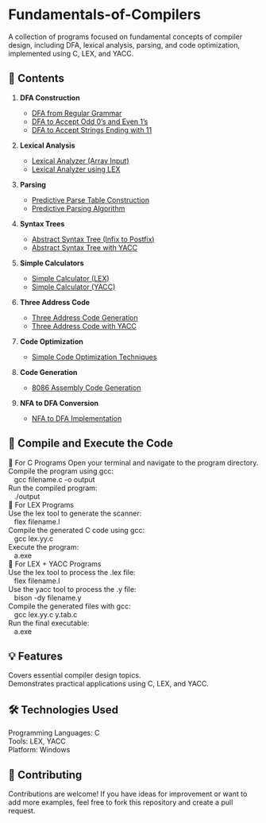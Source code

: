 # Fundamentals-of-Compilers
A collection of programs focused on fundamental concepts of compiler design, including DFA, lexical analysis, parsing, and code optimization, implemented using C, LEX, and YACC.

## 📜 **Contents**

1. **DFA Construction**
   - [DFA from Regular Grammar](DFA/DFA_From_Regular_Grammar.c)
   - [DFA to Accept Odd 0’s and Even 1’s](DFA/DFA_Odd0s_Even1s.l)
   - [DFA to Accept Strings Ending with 11](DFA/DFA_Ending_11.l)

2. **Lexical Analysis**
   - [Lexical Analyzer (Array Input)](LexicalAnalyzers/LexicalAnalyzer_Array.c)
   - [Lexical Analyzer using LEX](LexicalAnalyzers/LexicalAnalyzer_LEX.l)

3. **Parsing**
   - [Predictive Parse Table Construction](Parsers/Predictive_Parse_Table.c)
   - [Predictive Parsing Algorithm](Parsers/Predictive_Parsing.c)

4. **Syntax Trees**
   - [Abstract Syntax Tree (Infix to Postfix)](SyntaxTrees/AST_Infix_To_Postfix.l)
   - [Abstract Syntax Tree with YACC](SyntaxTrees/AST_Infix_To_Postfix.y)

5. **Simple Calculators**
   - [Simple Calculator (LEX)](SimpleCalculators/Simple_Calculator.l)
   - [Simple Calculator (YACC)](SimpleCalculators/Simple_Calculator.y)

6. **Three Address Code**
   - [Three Address Code Generation](ThreeAddressCode/Three_Address_Code.l)
   - [Three Address Code with YACC](ThreeAddressCode/Three_Address_Code.y)

7. **Code Optimization**
   - [Simple Code Optimization Techniques](CodeOptimization/Code_Optimization.c)

8. **Code Generation**
   - [8086 Assembly Code Generation](CodeGeneration/BackEnd_8086.c)

9. **NFA to DFA Conversion**
   - [NFA to DFA Implementation](NFA_To_DFA/NFA_To_DFA.c)

## 🚀 **Compile and Execute the Code**
   🔹 For C Programs
    Open your terminal and navigate to the program directory.<br>
    Compile the program using gcc:<br>
      &nbsp;&nbsp;&nbsp;gcc filename.c -o output<br>
    Run the compiled program:<br>
      &nbsp;&nbsp;&nbsp;./output<br>
  🔹 For LEX Programs<br>
   Use the lex tool to generate the scanner:<br>
      &nbsp;&nbsp;&nbsp;flex filename.l<br>
   Compile the generated C code using gcc:<br>
      &nbsp;&nbsp;&nbsp;gcc lex.yy.c<br>
   Execute the program:<br>
      &nbsp;&nbsp;&nbsp;a.exe<br>
  🔹 For LEX + YACC Programs<br>
   Use the lex tool to process the .lex file:<br>
      &nbsp;&nbsp;&nbsp;flex filename.l<br>
   Use the yacc tool to process the .y file:<br>
      &nbsp;&nbsp;&nbsp;bison -dy filename.y<br>
   Compile the generated files with gcc:<br>
      &nbsp;&nbsp;&nbsp;gcc lex.yy.c y.tab.c<br>
   Run the final executable:<br>
      &nbsp;&nbsp;&nbsp;a.exe<br>

## 💡 **Features**
Covers essential compiler design topics.<br>
Demonstrates practical applications using C, LEX, and YACC.

## 🛠️ **Technologies Used**
Programming Languages: C<br>
Tools: LEX, YACC<br>
Platform: Windows<br>

## 🤝 **Contributing**
Contributions are welcome! If you have ideas for improvement or want to add more examples, feel free to fork this repository and create a pull request.
